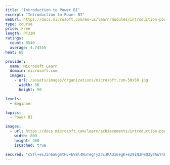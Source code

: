 ```yaml
---
title: "Introduction to Power BI"
excerpt: "Introduction to Power BI"
webUrl: https://docs.microsoft.com/en-us/learn/modules/introduction-power-bi/
type: course
price: Free
length: PT31M
ratings:
  count: 8540
  average: 4.74555
heat: 68

provider:
  name: Microsoft Learn
  domain: microsoft.com
  images:
    - url: /assets/images/organizations/microsoft.com-50x50.jpg
      width: 50
      height: 50

levels:
  - Beginner

topics:
  - Power BI

images:
  - url: https://docs.microsoft.com/learn/achievements/introduction-power-bi-social.png
    width: 800
    height: 400
    isCached: true

secured: "cSTl+esJin6aGgmtHv+EVBl4NuTegTy23cJKAUx6egK+eZ9iN3PBQ3y0AuYhkqvykd7ctRmgpzsXQmMtJVVQZAaHWLGsseWHvJA9otvqKlB8BxqM+dEBTjjf61qdQmxY54ybXtpjCR/iTTrDbHq6Qr9mxAvpY/QMpCP5Fns4WPf0c0C0k6d5uG237HFhwhnyzcY2GQqnNfCAorvG93/Bkzbn1bnu3zvgTOcEKmxqFuAuRXOGfyi6kGDCtvEPoARpeP8bEY3pDdxOAVo11HVe7gpsONRpfWoo6FCONoZ7kdLylJ8MXOwj2B84Zc4qxOLOnMLafgz4rbRQHcqsnOhnwR00NMHrec9oXshvx6KIyHkuXTPX6rdl8sr+2btMv3NHfsNGPm1kS7J4Wym+nScyX7XhryFKxCM+9yFZ8CBhzaM=;fiYsL2QyRxTlcFJhh0A6ug=="
---
```


